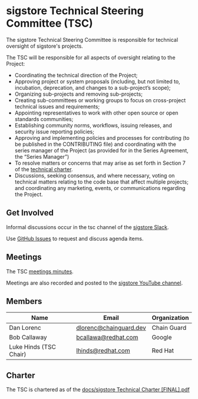 # sigstore Technical Steering Committee (TSC)

The sigstore Technical Steering Committee is responsible for technical oversight
of sigstore's projects.

The TSC will be responsible for all aspects of oversight relating to the Project:

* Coordinating the technical direction of the Project;
* Approving project or system proposals (including, but not limited to, incubation,
  deprecation, and changes to a sub-project’s scope);
* Organizing sub-projects and removing sub-projects;
* Creating sub-committees or working groups to focus on cross-project technical
issues and requirements;
* Appointing representatives to work with other open source or open standards communities;
* Establishing community norms, workflows, issuing releases, and security issue
  reporting policies;
* Approving and implementing policies and processes for contributing (to be
  published in the CONTRIBUTING file) and coordinating with the series manager
  of the Project (as provided for in the Series Agreement, the “Series Manager”)
* To resolve matters or concerns that may arise as set forth in Section 7 of the
  [technical charter](https://github.com/sigstore/tac/blob/main/docs/sigstore%20Technical%20Charter%20%5BFINAL%5D.pdf).
* Discussions, seeking consensus, and where necessary, voting on technical
  matters relating to the code base that affect multiple projects; and coordinating
  any marketing, events, or communications regarding the Project.

## Get Involved

Informal discussions occur in the tsc channel of the [sigstore Slack](https://sigstore.slack.com).

Use [GitHub Issues](https://github.com/sigstore/tac/issues) to request and discuss agenda items.

## Meetings

The TSC [meetings minutes](pending).

Meetings are also recorded and posted to the [sigstore YouTube channel](pending).

## Members

| Name | Email | Organization |
| --- | --- | --- |
| Dan Lorenc | dlorenc@chainguard.dev | Chain Guard |
| Bob Callaway | bcallawa@redhat.com | Google |
| Luke Hinds (TSC Chair) | lhinds@redhat.com | Red Hat |

## Charter

The TSC is chartered as of the [docs/sigstore Technical Charter [FINAL].pdf](https://github.com/sigstore/tac/blob/main/docs/sigstore%20Technical%20Charter%20%5BFINAL%5D.pdf)
